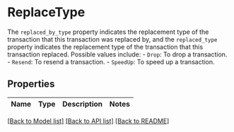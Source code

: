 # ReplaceType

The `replaced_by_type` property indicates the replacement type of the transaction that this transaction was replaced by, and the `replaced_type` property indicates the replacement type of the transaction that this transaction replaced. Possible values include:    - `Drop`: To drop a transaction.   - `Resend`: To resend a transaction.   - `SpeedUp`: To speed up a transaction. 

## Properties

Name | Type | Description | Notes
------------ | ------------- | ------------- | -------------

[[Back to Model list]](../README.md#documentation-for-models) [[Back to API list]](../README.md#documentation-for-api-endpoints) [[Back to README]](../README.md)


